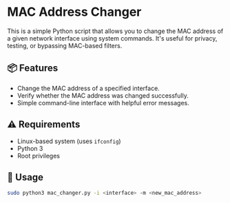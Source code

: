 # MAC Address Changer

This is a simple Python script that allows you to change the MAC address of a given network interface using system commands. It's useful for privacy, testing, or bypassing MAC-based filters.

## 📦 Features

- Change the MAC address of a specified interface.
- Verify whether the MAC address was changed successfully.
- Simple command-line interface with helpful error messages.

## ⚠️ Requirements

- Linux-based system (uses `ifconfig`)
- Python 3
- Root privileges

## 🚀 Usage

```bash
sudo python3 mac_changer.py -i <interface> -m <new_mac_address>
